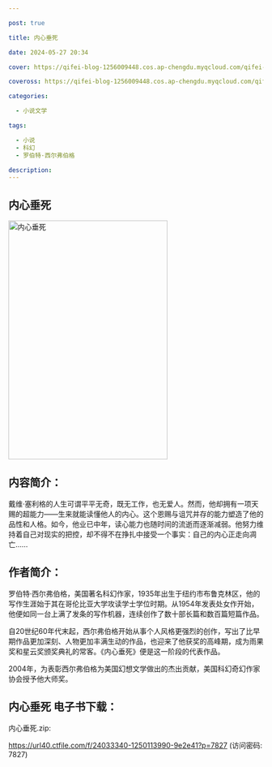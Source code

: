 ```yaml
---

post: true

title: 内心垂死

date: 2024-05-27 20:34

cover: https://qifei-blog-1256009448.cos.ap-chengdu.myqcloud.com/qifei-blog/661c7caf68eb935713f994da.jpg

coveross: https://qifei-blog-1256009448.cos.ap-chengdu.myqcloud.com/qifei-blog/661c7caf68eb935713f994da.jpg

categories:

  - 小说文学

tags:

  - 小说
  - 科幻
  - 罗伯特·西尔弗伯格

description:
---
```


## 内心垂死
<img alt="内心垂死 " class="aligncenter loading" data-was-processed="true" decoding="async" fetchpriority="high" height="471" src="https://qifei-blog-1256009448.cos.ap-chengdu.myqcloud.com/qifei-blog/661c7caf68eb935713f994da.jpg " style="cursor: zoom-in;" width="314"/>

## 内容简介：

戴维·塞利格的人生可谓平平无奇，既无工作，也无爱人。然而，他却拥有一项天赐的超能力——生来就能读懂他人的内心。这个恩赐与诅咒并存的能力塑造了他的品性和人格。如今，他业已中年，读心能力也随时间的流逝而逐渐减弱。他努力维持着自己对现实的把控，却不得不在挣扎中接受一个事实：自己的内心正走向凋亡……

## 作者简介：

罗伯特·西尔弗伯格，美国著名科幻作家，1935年出生于纽约市布鲁克林区，他的写作生涯始于其在哥伦比亚大学攻读学士学位时期。从1954年发表处女作开始，他便如同一台上满了发条的写作机器，连续创作了数十部长篇和数百篇短篇作品。

自20世纪60年代末起，西尔弗伯格开始从事个人风格更强烈的创作，写出了比早期作品更加深刻、人物更加丰满生动的作品，也迎来了他获奖的高峰期，成为雨果奖和星云奖颁奖典礼的常客。《内心垂死》便是这一阶段的代表作品。

2004年，为表彰西尔弗伯格为美国幻想文学做出的杰出贡献，美国科幻奇幻作家协会授予他大师奖。

## 内心垂死 电子书下载：
内心垂死.zip: 

https://url40.ctfile.com/f/24033340-1250113990-9e2e41?p=7827 (访问密码: 7827)
